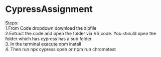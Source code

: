 # CypressAssignment

Steps:<br>
1.From Code dropdown download the zipfile <br>
2.Extract the code and open the folder via VS code. You should open the folder which has cypress has a sub folder.<br>
3. In the terminal execute npm install<br>
4. Then run npx cypress open or npm run chrometest
